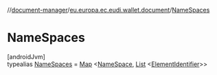 //[document-manager](../../../index.md)/[eu.europa.ec.eudi.wallet.document](../index.md)/[NameSpaces](index.md)

# NameSpaces

[androidJvm]\
typealias [NameSpaces](index.md) = [Map](https://kotlinlang.org/api/latest/jvm/stdlib/kotlin-stdlib/kotlin.collections/-map/index.html)
&lt;[NameSpace](../-name-space/index.md), [List](https://kotlinlang.org/api/latest/jvm/stdlib/kotlin-stdlib/kotlin.collections/-list/index.html)
&lt;[ElementIdentifier](../-element-identifier/index.md)&gt;&gt;
